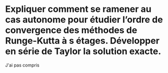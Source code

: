 Expliquer comment se ramener au cas autonome pour étudier l’ordre de convergence des méthodes de Runge-Kutta à s étages. Développer en série de Taylor la solution exacte.
==================================================================================================================================================================================

J'ai pas compris
